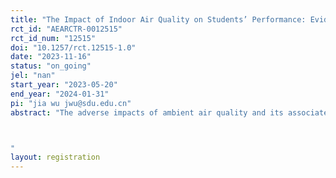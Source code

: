 ```yaml
---
title: "The Impact of Indoor Air Quality on Students’ Performance: Evidence from a Field Experiment in China"
rct_id: "AEARCTR-0012515"
rct_id_num: "12515"
doi: "10.1257/rct.12515-1.0"
date: "2023-11-16"
status: "on_going"
jel: "nan"
start_year: "2023-05-20"
end_year: "2024-01-31"
pi: "jia wu jwu@sdu.edu.cn"
abstract: "The adverse impacts of ambient air quality and its associated costs have received substantial public policy attention in the last few decades (Matus et al., 2012; Schlenker and Walker, 2016; Zhang et al., 2017 ; Xie et al., 2016; Maji et al., 2021). However, the health and economic consequences of indoor air quality are largely overlooked. This is astonishing, especially when considering that most countries’ populations spend roughly 90% of their time indoors. This study focuses on school indoor air quality (IAQ). For a primary school student in China, he/she spends nearly six hours at school, and four and half hours in the classroom. We will link the indoor air quality to a student’s academic performance. We use randomized control trial to divide students into groups that receive interventions aimed at improving IAQ. We manage to answer to what extent the IAQ (especially, CO2) affects cognitive performance of students, and what are the possible mechanisms? We believe that the crowded classroom may lead to students being exposed to insufficient oxygen, which can decrease their productivity in studying. In order to uncover the reasons behind this, we ask students to report on their sleep quality, memory, and attention before and after the interventions. We also access information on students’ physical condition.

"
layout: registration
---
```


